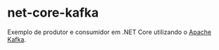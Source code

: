 # net-core-kafka

Exemplo de produtor e consumidor em .NET Core utilizando o [Apache Kafka](https://kafka.apache.org).
